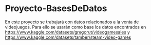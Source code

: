 # Proyecto-BasesDeDatos

En este proyecto se trabajará con datos relacionados a la venta de videojuegos. Para ello se usarán como base los datos encontrados en https://www.kaggle.com/datasets/gregorut/videogamesales y https://www.kaggle.com/datasets/tamber/steam-video-games
